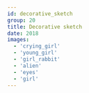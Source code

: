 ```yaml
---
id: decorative_sketch
group: 20
title: Decorative sketch
date: 2018
images:
  - 'crying_girl'
  - 'young_girl'
  - 'girl_rabbit'
  - 'alien'
  - 'eyes'
  - 'girl'
---
```

